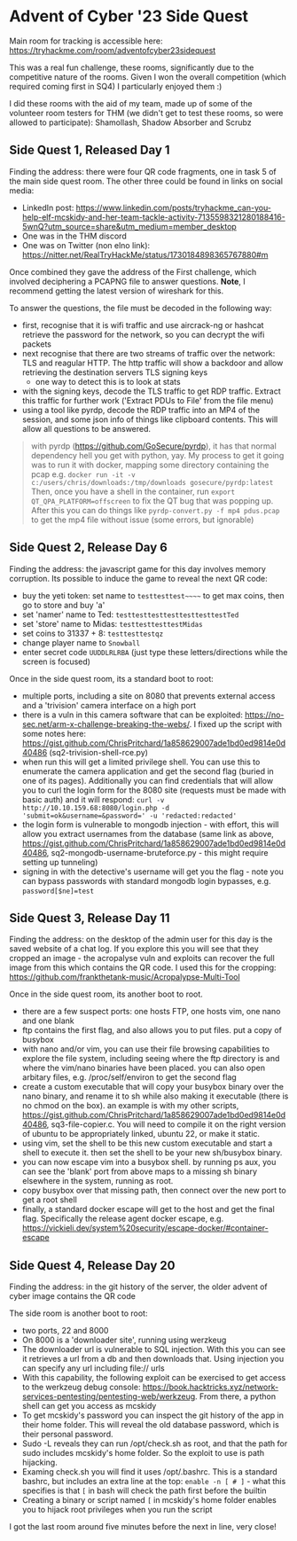 # Advent of Cyber '23 Side Quest

Main room for tracking is accessible here: https://tryhackme.com/room/adventofcyber23sidequest

This was a real fun challenge, these rooms, significantly due to the competitive nature of the rooms. Given I won the overall competition (which required coming first in SQ4) I particularly enjoyed them :)

I did these rooms with the aid of my team, made up of some of the volunteer room testers for THM (we didn't get to test these rooms, so were allowed to participate): Shamollash, Shadow Absorber and Scrubz

## Side Quest 1, Released Day 1

Finding the address: there were four QR code fragments, one in task 5 of the main side quest room. The other three could be found in links on social media:
- LinkedIn post: https://www.linkedin.com/posts/tryhackme_can-you-help-elf-mcskidy-and-her-team-tackle-activity-7135598321280188416-5wnQ?utm_source=share&utm_medium=member_desktop
- One was in the THM discord
- One was on Twitter (non elno link): https://nitter.net/RealTryHackMe/status/1730184898365767880#m

Once combined they gave the address of the First challenge, which involved deciphering a PCAPNG file to answer questions. **Note**, I recommend getting the latest version of wireshark for this.

To answer the questions, the file must be decoded in the following way:
- first, recognise that it is wifi traffic and use aircrack-ng or hashcat retrieve the password for the network, so you can decrypt the wifi packets
- next recognise that there are two streams of traffic over the network: TLS and reagular HTTP. The http traffic will show a backdoor and allow retrieving the destination servers TLS signing keys
  	- one way to detect this is to look at stats
- with the signing keys, decode the TLS traffic to get RDP traffic. Extract this traffic for further work ('Extract PDUs to File' from the file menu)
- using a tool like pyrdp, decode the RDP traffic into an MP4 of the session, and some json info of things like clipboard contents. This will allow all questions to be answered.

> with pyrdp (https://github.com/GoSecure/pyrdp), it has that normal dependency hell you get with python, yay.
> My process to get it going was to run it with docker, mapping some directory containing the pcap e.g. `docker run -it -v c:/users/chris/downloads:/tmp/downloads gosecure/pyrdp:latest`
> Then, once you have a shell in the container, run `export QT_QPA_PLATFORM=offscreen` to fix the QT bug that was popping up.
> After this you can do things like `pyrdp-convert.py -f mp4 pdus.pcap` to get the mp4 file without issue (some errors, but ignorable)

## Side Quest 2, Release Day 6

Finding the address: the javascript game for this day involves memory corruption. Its possible to induce the game to reveal the next QR code:
- buy the yeti token: set name to `testtesttest~~~~` to get max coins, then go to store and buy 'a'
- set 'namer' name to Ted: `testtesttesttesttesttesttestTed`
- set 'store' name to Midas: `testtesttesttestMidas`
- set coins to 31337 + 8: `testtesttestqz`
- change player name to `Snowball`
- enter secret code `UUDDLRLRBA` (just type these letters/directions while the screen is focused)

Once in the side quest room, its a standard boot to root:
- multiple ports, including a site on 8080 that prevents external access and a 'trivision' camera interface on a high port
- there is a vuln in this camera software that can be exploited: https://no-sec.net/arm-x-challenge-breaking-the-webs/. I fixed up the script with some notes here: https://gist.github.com/ChrisPritchard/1a858629007ade1bd0ed9814e0d40486 (sq2-trivision-shell-rce.py)
- when run this will get a limited privilege shell. You can use this to enumerate the camera application and get the second flag (buried in one of its pages). Additionally you can find credentials that will allow you to curl the login form for the 8080 site (requests must be made with basic auth) and it will respond: 
	`curl -v http://10.10.159.68:8080/login.php -d 'submit=ok&username=&password=' -u 'redacted:redacted'`
- the login form is vulnerable to mongodb injection - with effort, this will allow you extract usernames from the database (same link as above, https://gist.github.com/ChrisPritchard/1a858629007ade1bd0ed9814e0d40486, sq2-mongodb-username-bruteforce.py - this might require setting up tunneling)
- signing in with the detective's username will get you the flag - note you can bypass passwords with standard mongodb login bypasses, e.g. `password[$ne]=test`

## Side Quest 3, Release Day 11

Finding the address: on the desktop of the admin user for this day is the saved website of a chat log. If you explore this you will see that they cropped an image - the acropalyse vuln and exploits can recover the full image from this which contains the QR code.
I used this for the cropping: https://github.com/frankthetank-music/Acropalypse-Multi-Tool

Once in the side quest room, its another boot to root.
- there are a few suspect ports: one hosts FTP, one hosts vim, one nano and one blank
- ftp contains the first flag, and also allows you to put files. put a copy of busybox
- with nano and/or vim, you can use their file browsing capabilities to explore the file system, including seeing where the ftp directory is and where the vim/nano binaries have been placed. you can also open arbitary files, e.g. /proc/self/environ to get the second flag
- create a custom executable that will copy your busybox binary over the nano binary, and rename it to sh while also making it executable (there is no chmod on the box). an example is with my other scripts, https://gist.github.com/ChrisPritchard/1a858629007ade1bd0ed9814e0d40486, sq3-file-copier.c. You will need to compile it on the right version of ubuntu to be appropriately linked, ubuntu 22, or make it static.
- using vim, set the shell to be this new custom executable and start a shell to execute it. then set the shell to be your new sh/busybox binary.
- you can now escape vim into a busybox shell. by running ps aux, you can see the 'blank' port from above maps to a missing sh binary elsewhere in the system, running as root.
- copy busybox over that missing path, then connect over the new port to get a root shell
- finally, a standard docker escape will get to the host and get the final flag. Specifically the release agent docker escape, e.g. https://vickieli.dev/system%20security/escape-docker/#container-escape

## Side Quest 4, Release Day 20

Finding the address: in the git history of the server, the older advent of cyber image contains the QR code

The side room is another boot to root:
- two ports, 22 and 8000
- On 8000 is a 'downloader site', running using werzkeug
- The downloader url is vulnerable to SQL injection. With this you can see it retrieves a url from a db and then downloads that. Using injection you can specify any url including file:// urls
- With this capability, the following exploit can be exercised to get access to the werkzeug debug console: https://book.hacktricks.xyz/network-services-pentesting/pentesting-web/werkzeug. From there, a python shell can get you access as mcskidy
- To get mcskidy's password you can inspect the git history of the app in their home folder. This will reveal the old database password, which is their personal password.
- Sudo -L reveals they can run /opt/check.sh as root, and that the path for sudo includes mcskidy's home folder. So the exploit to use is path hijacking.
- Examing check.sh you will find it uses /opt/.bashrc. This is a standard bashrc, but includes an extra line at the top: `enable -n [ # ]` - what this specifies is that `[` in bash will check the path first before the builtin
- Creating a binary or script named `[` in mcskidy's home folder enables you to hijack root privileges when you run the script

I got the last room around five minutes before the next in line, very close!
